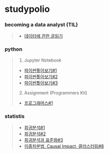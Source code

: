 # studypolio
### becoming a data analyst (TIL)
> - [데이터에 관한 글읽기](https://velog.io/@sunjoo)

### python
> 1. Jupyter Notebook
> - [파이썬톺아보기#1](py_grammer_1.html)
> - [파이썬톺아보기#2](py_grammer_2.html)
> - [파이썬톺아보기#3](py_grammer_3_1.html)
> 2. Assignment (Programmers Kit)
> - [프로그래머스#1](assignment_1.html)

### statistis
> - [회귀분석#1](Regression_1.html)
> - [회귀분석#2](Regression_2.html)
> - [회귀분석과 표준화#3](Regression_3.html)
> - [이중차분법, Causal Impact, 클러스터링#8](casual_clustering_8.html)
